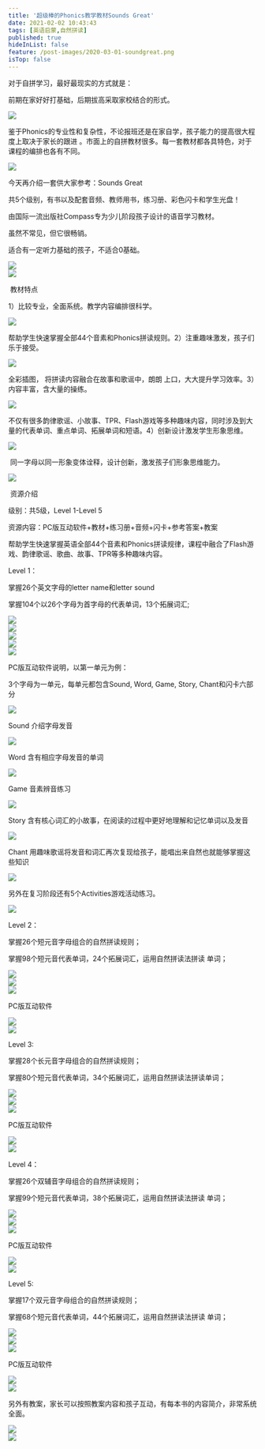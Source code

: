 ```yaml
---
title: '超级棒的Phonics教学教材Sounds Great'
date: 2021-02-02 10:43:43
tags: [英语启蒙,自然拼读]
published: true
hideInList: false
feature: /post-images/2020-03-01-soundgreat.png
isTop: false
---
```


<p>
	对于自拼学习，最好最现实的方式就是：
</p>
<p>
	前期在家好好打基础，后期拔高采取家校结合的形式。
</p>
<div>
	<img src="/images/33280-6be71d27f1e307c6.png" width="null" height="null" style="width:auto;height:auto;" /><br />
	<div>
	</div>
</div>
<p>
	鉴于Phonics的专业性和复杂性，不论报班还是在家自学，孩子能力的提高很大程度上取决于家长的跟进&nbsp;。市面上的自拼教材很多。每一套教材都各具特色，对于课程的编排也各有不同。
</p>
<div>
	<img src="/images/33280-85cdab1efafd4eb6.png" width="null" height="null" style="width:auto;height:auto;" /><br />
	<div>
	</div>
</div>
<p>
	今天再介绍一套供大家参考：Sounds&nbsp;Great
</p>
<p>
	共5个级别，有书以及配套音频、教师用书，练习册、彩色闪卡和学生光盘！
</p>
<p>
	由国际一流出版社Compass专为少儿阶段孩子设计的语音学习教材。
</p>
<p>
	虽然不常见，但它很畅销。
</p>
<p>
	适合有一定听力基础的孩子，不适合0基础。
</p>
<div>
	<img src="/images/33280-bce78be19e9cfabb.png" width="null" height="null" style="width:auto;height:auto;" /><br />
	<div>
	</div>
</div>
<div>
	<img src="/images/33280-661a54965f4096c6.png" width="null" height="null" style="width:auto;height:auto;" /><br />
	<div>
	</div>
</div>
<p>
	&nbsp;教材特点
</p>
<p>
	1）比较专业，全面系统。教学内容编排很科学。
</p>
<div>
	<img src="/images/33280-99613fc2b574f684.png" width="null" height="null" style="width:auto;height:auto;" /><br />
	<div>
	</div>
</div>
<p>
	帮助学生快速掌握全部44个音素和Phonics拼读规则。2）注重趣味激发，孩子们乐于接受。
</p>
<div>
	<img src="/images/33280-c695501561866351.png" width="null" height="null" style="width:auto;height:auto;" /><br />
	<div>
	</div>
</div>
<p>
	全彩插图，&nbsp;将拼读内容融合在故事和歌谣中，朗朗 上口，大大提升学习效率。3）内容丰富，含大量的操练。
</p>
<div>
	<img src="/images/33280-18e848d5f3394283.png" width="null" height="null" style="width:auto;height:auto;" /><br />
	<div>
	</div>
</div>
<p>
	不仅有很多韵律歌谣、小故事、TPR、Flash游戏等多种趣味内容，同时涉及到大量的代表单词、重点单词、拓展单词和短语。4）创新设计激发学生形象思维。
</p>
<div>
	<img src="/images/33280-becf1747ed22060f.png" width="null" height="null" style="width:auto;height:auto;" /><br />
	<div>
	</div>
</div>
<p>
	&nbsp;同一字母以同一形象变体诠释，设计创新，激发孩子们形象思维能力。&nbsp;
</p>
<div>
	<img src="/images/33280-0a1ca47f81e15a9f.png" width="null" height="null" style="width:auto;height:auto;" /><br />
	<div>
	</div>
</div>
<p>
	&nbsp;资源介绍
</p>
<p>
	级别：共5级，Level 1-Level 5
</p>
<p>
	资源内容：PC版互动软件+教材+练习册+音频+闪卡+参考答案+教案
</p>
<p>
	帮助学生快速掌握英语全部44个音素和Phonics拼读规律，课程中融合了Flash游戏、韵律歌谣、歌曲、故事、TPR等多种趣味内容。
</p>
<p>
	Level 1：
</p>
<p>
	掌握26个英文字母的letter name和letter sound
</p>
<p>
	掌握104个以26个字母为首字母的代表单词，13个拓展词汇;
</p>
<div>
	<img src="/images/33280-d643c2ea221a74f6.png" width="null" height="null" style="width:auto;height:auto;" /><br />
	<div>
	</div>
</div>
<div>
	<img src="/images/33280-c186d9450e9f728f.png" width="null" height="null" style="width:auto;height:auto;" /><br />
	<div>
	</div>
</div>
<div>
	<img src="/images/33280-8a210c9a1d43beb1.png" width="null" height="null" style="width:auto;height:auto;" /><br />
	<div>
	</div>
</div>
<div>
	<img src="/images/33280-e07108765e78ed62.png" width="null" height="null" style="width:auto;height:auto;" /><br />
	<div>
	</div>
</div>
<div>
	<img src="/images/33280-b32d3024f5ee8bf1.png" width="null" height="null" style="width:auto;height:auto;" /><br />
	<div>
	</div>
</div>
<p>
	PC版互动软件说明，以第一单元为例：
</p>
<p>
	3个字母为一单元，每单元都包含Sound, Word, Game, Story, Chant和闪卡六部分
</p>
<div>
	<img src="/images/33280-3386187d6b9f1db3.png" width="null" height="null" style="width:auto;height:auto;" /><br />
	<div>
	</div>
</div>
<p>
	Sound&nbsp;介绍字母发音
</p>
<div>
	<img src="/images/33280-685b8327a56452ae.png" width="null" height="null" style="width:auto;height:auto;" /><br />
	<div>
	</div>
</div>
<p>
	Word&nbsp;含有相应字母发音的单词
</p>
<div>
	<img src="/images/33280-0f1b4d788f9e96ae.png" width="null" height="null" style="width:auto;height:auto;" /><br />
	<div>
	</div>
</div>
<p>
	Game&nbsp;音素辨音练习
</p>
<div>
	<img src="/images/33280-a2c6de3717c235c4.png" width="null" height="null" style="width:auto;height:auto;" /><br />
	<div>
	</div>
</div>
<p>
	Story&nbsp;含有核心词汇的小故事，在阅读的过程中更好地理解和记忆单词以及发音
</p>
<div>
	<img src="/images/33280-e76259b23228ac4e.png" width="null" height="null" style="width:auto;height:auto;" /><br />
	<div>
	</div>
</div>
<p>
	Chant&nbsp;用趣味歌谣将发音和词汇再次复现给孩子，能唱出来自然也就能够掌握这些知识
</p>
<div>
	<img src="/images/33280-00669012f4bfc340.png" width="null" height="null" style="width:auto;height:auto;" /><br />
	<div>
	</div>
</div>
<p>
	另外在复习阶段还有5个Activities游戏活动练习。
</p>
<div>
	<img src="/images/33280-fabd159f47f12db3.png" width="null" height="null" style="width:auto;height:auto;" /><br />
	<div>
	</div>
</div>
<p>
	Level 2：
</p>
<p>
	掌握26个短元音字母组合的自然拼读规则；
</p>
<p>
	掌握98个短元音代表单词，24个拓展词汇，运用自然拼读法拼读 单词；
</p>
<div>
	<img src="/images/33280-8971c9b35cab4a3d.png" width="null" height="null" style="width:auto;height:auto;" /><br />
	<div>
	</div>
</div>
<div>
	<img src="/images/33280-b3c75a01545994c6.png" width="null" height="null" style="width:auto;height:auto;" /><br />
	<div>
	</div>
</div>
<div>
	<img src="/images/33280-15040e3bf2b6f8ad.png" width="null" height="null" style="width:auto;height:auto;" /><br />
	<div>
	</div>
</div>
<p>
	PC版互动软件
</p>
<div>
	<img src="/images/33280-dbf168e5a83dac5d.png" width="null" height="null" style="width:auto;height:auto;" /><br />
	<div>
	</div>
</div>
<div>
	<img src="/images/33280-c58c2d27c77f2032.png" width="null" height="null" style="width:auto;height:auto;" /><br />
	<div>
	</div>
</div>
<p>
	Level 3:
</p>
<p>
	掌握28个长元音字母组合的自然拼读规则；
</p>
<p>
	掌握80个短元音代表单词，34个拓展词汇，运用自然拼读法拼读单词；
</p>
<div>
	<img src="/images/33280-420640035ec8f5fb.png" width="null" height="null" style="width:auto;height:auto;" /><br />
	<div>
	</div>
</div>
<div>
	<img src="/images/33280-0294cd1ca34b5a45.png" width="null" height="null" style="width:auto;height:auto;" /><br />
	<div>
	</div>
</div>
<div>
	<img src="/images/33280-e6e0c19de25ead83.png" width="null" height="null" style="width:auto;height:auto;" /><br />
	<div>
	</div>
</div>
<p>
	PC版互动软件
</p>
<div>
	<img src="/images/33280-8e4f13638f849a64.png" width="null" height="null" style="width:auto;height:auto;" /><br />
	<div>
	</div>
</div>
<div>
	<img src="/images/33280-e72ca6acf3cee737.png" width="null" height="null" style="width:auto;height:auto;" /><br />
	<div>
	</div>
</div>
<p>
	Level 4：
</p>
<p>
	掌握26个双辅音字母组合的自然拼读规则；
</p>
<p>
	掌握99个短元音代表单词，38个拓展词汇，运用自然拼读法拼读 单词；
</p>
<div>
	<img src="/images/33280-ed49677cd1484c58.png" width="null" height="null" style="width:auto;height:auto;" /><br />
	<div>
	</div>
</div>
<div>
	<img src="/images/33280-995f4ee5370a7c46.png" width="null" height="null" style="width:auto;height:auto;" /><br />
	<div>
	</div>
</div>
<div>
	<img src="/images/33280-f6ecd157e74cfb29.png" width="null" height="null" style="width:auto;height:auto;" /><br />
	<div>
	</div>
</div>
<p>
	PC版互动软件
</p>
<div>
	<img src="/images/33280-c267bebc66ffbffc.png" width="null" height="null" style="width:auto;height:auto;" /><br />
	<div>
	</div>
</div>
<div>
	<img src="/images/33280-064d51ac81dac44f.png" width="null" height="null" style="width:auto;height:auto;" /><br />
	<div>
	</div>
</div>
<p>
	Level 5:
</p>
<p>
	掌握17个双元音字母组合的自然拼读规则；
</p>
<p>
	掌握68个短元音代表单词，44个拓展词汇，运用自然拼读法拼读 单词；
</p>
<div>
	<img src="/images/33280-04d6800363ce9f78.png" width="null" height="null" style="width:auto;height:auto;" /><br />
	<div>
	</div>
</div>
<div>
	<img src="/images/33280-86a81b074495d84b.png" width="null" height="null" style="width:auto;height:auto;" /><br />
	<div>
	</div>
</div>
<div>
	<img src="/images/33280-a366dd1f2951cbb8.png" width="null" height="null" style="width:auto;height:auto;" /><br />
	<div>
	</div>
</div>
<p>
	PC版互动软件
</p>
<div>
	<img src="/images/33280-9495308844f8a5f3.png" width="null" height="null" style="width:auto;height:auto;" /><br />
	<div>
	</div>
</div>
<div>
	<img src="/images/33280-962a0e1b717aa03a.png" width="null" height="null" style="width:auto;height:auto;" /><br />
	<div>
	</div>
</div>
<p>
	另外有教案，家长可以按照教案内容和孩子互动，有每本书的内容简介，非常系统全面。
</p>
<div>
	<img src="/images/33280-b88c4bdac7007ebf.png" width="null" height="null" style="width:auto;height:auto;" /><br />
	<div>
	</div>
</div>
<div>
	<img src="/images/33280-77ead6b9022ca640.png" width="null" height="null" style="width:auto;height:auto;" /><br />
	<div>
	</div>
</div>






